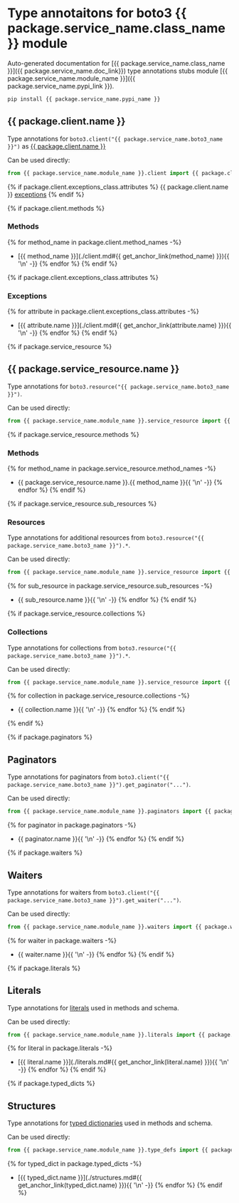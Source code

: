 # Type annotaitons for boto3 {{ package.service_name.class_name }} module

Auto-generated documentation for [{{ package.service_name.class_name }}]({{ package.service_name.doc_link}})
type annotations stubs module [{{ package.service_name.module_name }}]({{ package.service_name.pypi_link }}).

```bash
pip install {{ package.service_name.pypi_name }}
```

## {{ package.client.name }}

Type annotations for  `boto3.client("{{ package.service_name.boto3_name }}")` as [{{ package.client.name }}](./client.md)

Can be used directly:

```python
from {{ package.service_name.module_name }}.client import {{ package.client.name }}
```

{% if package.client.exceptions_class.attributes %}
{{ package.client.name }} [exceptions](./client.md#exceptions)
{% endif %}

{% if package.client.methods %}
### Methods
{% for method_name in package.client.method_names -%}
- [{{ method_name }}](./client.md#{{ get_anchor_link(method_name) }}){{ '\n' -}}
{% endfor %}
{% endif %}

{% if package.client.exceptions_class.attributes %}
### Exceptions
{% for attribute in package.client.exceptions_class.attributes -%}
- [{{ attribute.name }}](./client.md#{{ get_anchor_link(attribute.name) }}){{ '\n' -}}
{% endfor %}
{% endif %}

{% if package.service_resource %}
## {{ package.service_resource.name }}

Type annotations for `boto3.resource("{{ package.service_name.boto3_name }}")`.

Can be used directly:

```python
from {{ package.service_name.module_name }}.service_resource import {{ package.service_resource.name }}
```

{% if package.service_resource.methods %}
### Methods
{% for method_name in package.service_resource.method_names -%}
- {{ package.service_resource.name }}.{{ method_name }}{{ '\n' -}}
{% endfor %}
{% endif %}

{% if package.service_resource.sub_resources %}

### Resources

Type annotations for additional resources from `boto3.resource("{{ package.service_name.boto3_name }}").*`.

Can be used directly:

```python
from {{ package.service_name.module_name }}.service_resource import {{ package.service_resource.sub_resources[0].name }}, ...
```

{% for sub_resource in package.service_resource.sub_resources -%}
- {{ sub_resource.name }}{{ '\n' -}}
{% endfor %}
{% endif %}

{% if package.service_resource.collections %}
### Collections

Type annotations for collections from `boto3.resource("{{ package.service_name.boto3_name }}").*`.

Can be used directly:

```python
from {{ package.service_name.module_name }}.service_resource import {{ package.service_resource.collections[0].name }}, ...
```

{% for collection in package.service_resource.collections -%}
- {{ collection.name }}{{ '\n' -}}
{% endfor %}
{% endif %}

{% endif %}

{% if package.paginators %}
## Paginators

Type annotations for paginators from `boto3.client("{{ package.service_name.boto3_name }}").get_paginator("...")`.

Can be used directly:

```python
from {{ package.service_name.module_name }}.paginators import {{ package.paginators[0].name }}, ...
```

{% for paginator in package.paginators -%}
- {{ paginator.name }}{{ '\n' -}}
{% endfor %}
{% endif %}

{% if package.waiters %}
## Waiters

Type annotations for waiters from `boto3.client("{{ package.service_name.boto3_name }}").get_waiter("...")`.

Can be used directly:

```python
from {{ package.service_name.module_name }}.waiters import {{ package.waiters[0].name }}, ...
```

{% for waiter in package.waiters -%}
- {{ waiter.name }}{{ '\n' -}}
{% endfor %}
{% endif %}

{% if package.literals %}
## Literals

Type annotations for [literals](./literals.md) used in methods and schema.

Can be used directly:

```python
from {{ package.service_name.module_name }}.literals import {{ package.literals[0].name }}, ...
```

{% for literal in package.literals -%}
- [{{ literal.name }}](./literals.md#{{ get_anchor_link(literal.name) }}){{ '\n' -}}
{% endfor %}
{% endif %}

{% if package.typed_dicts %}
## Structures


Type annotations for [typed dictionaries](./structures.md) used in methods and schema.

Can be used directly:

```python
from {{ package.service_name.module_name }}.type_defs import {{ package.typed_dicts[0].name }}, ...
```

{% for typed_dict in package.typed_dicts -%}
- [{{ typed_dict.name }}](./structures.md#{{ get_anchor_link(typed_dict.name) }}){{ '\n' -}}
{% endfor %}
{% endif %}